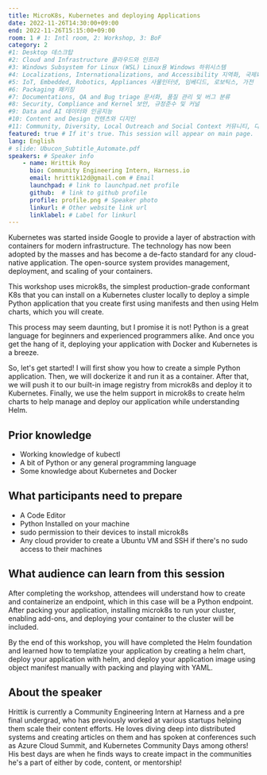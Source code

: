 ```yaml
---
title: MicroK8s, Kubernetes and deploying Applications
date: 2022-11-26T14:30:00+09:00
end: 2022-11-26T15:15:00+09:00
room: 1 # 1: Intl room, 2: Workshop, 3: BoF
category: 2
#1: Desktop 데스크탑
#2: Cloud and Infrastructure 클라우드와 인프라
#3: Windows Subsystem for Linux (WSL) Linux용 Windows 하위시스템
#4: Localizations, Internationalizations, and Accessibility 지역화, 국제화 및 접근성
#5: IoT, Embedded, Robotics, Appliances 사물인터넷, 임베디드, 로보틱스, 가전
#6: Packaging 패키징
#7: Documentations, QA and Bug triage 문서화, 품질 관리 및 버그 분류
#8: Security, Compliance and Kernel 보안, 규정준수 및 커널
#9: Data and AI 데이터와 인공지능
#10: Content and Design 컨텐츠와 디지인
#11: Community, Diversity, Local Outreach and Social Context 커뮤니티, 다양성, 지역 사회 협력과 사회적 관점
featured: true # If it's true. This session will appear on main page.
lang: English
# slide: Ubucon_Subtitle_Automate.pdf
speakers: # Speaker info
    - name: Hrittik Roy
      bio: Community Engineering Intern, Harness.io
      email: hrittik12d@gmail.com # Email
      launchpad: # link to launchpad.net profile
      github:  # link to github profile
      profile: profile.png # Speaker photo
      linkurl: # Other website link url
      linklabel: # Label for linkurl
---
```


Kubernetes was started inside Google to provide a layer of abstraction with containers for modern infrastructure. The technology has now been adopted by the masses and has become a de-facto standard for any cloud-native application. The open-source system provides management, deployment, and scaling of your containers.

This workshop uses microk8s, the simplest production-grade conformant K8s that you can install on a Kubernetes cluster locally to deploy a simple Python application that you create first using manifests and then using Helm charts, which you will create.

This process may seem daunting, but I promise it is not! Python is a great language for beginners and experienced programmers alike. And once you get the hang of it, deploying your application with Docker and Kubernetes is a breeze. 

So, let's get started! I will first show you how to create a simple Python application. Then, we will dockerize it and run it as a container. After that, we will push it to our built-in image registry from microk8s and deploy it to Kubernetes. Finally, we use the helm support in microk8s to create helm charts to help manage and deploy our application while understanding Helm. 

## Prior knowledge
- Working knowledge of kubectl
- A bit of Python or any general programming language 
- Some knowledge about Kubernetes and Docker

## What participants need to prepare
- A Code Editor 
- Python Installed on your machine 
- sudo permission to their devices to install microk8s
- Any cloud provider to create a Ubuntu VM and SSH if there's no sudo access to their machines

## What audience can learn from this session
After completing the workshop, attendees will understand how to create and containerize an endpoint, which in this case will be a Python endpoint. After packing your application, installing microk8s to run your cluster, enabling add-ons, and deploying your container to the cluster will be included. 

By the end of this workshop, you will have completed the Helm foundation and learned how to templatize your application by creating a helm chart, deploy your application with helm, and deploy your application image using object manifest manually with packing and playing with YAML.

## About the speaker
Hrittik is currently a Community Engineering Intern at Harness and a pre final undergrad, who has previously worked at various startups helping them scale their content efforts. He loves diving deep into distributed systems and creating articles on them and has spoken at conferences such as Azure Cloud Summit, and Kubernetes Community Days among others! His best days are when he finds ways to create impact in the communities he's a part of either by code, content, or mentorship!